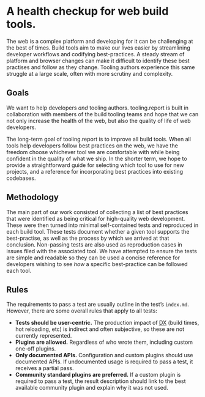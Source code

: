 # A health checkup for web build tools.

The web is a complex platform and developing for it can be challenging at the best of times. Build tools aim to make our lives easier by streamlining developer workflows and codifying best-practices. A steady stream of platform and browser changes can make it difficult to identify these best practises and follow as they change. Tooling authors experience this same struggle at a large scale, often with more scrutiny and complexity.

## Goals

We want to help developers _and_ tooling authors. tooling.report is built in collaboration with members of the build tooling teams and hope that we can not only increase the health of the web, but also the quality of life of web developers.

The long-term goal of tooling.report is to improve all build tools. When all tools help developers follow best practices on the web, we have the freedom choose whichever tool we are comfortable with while being confident in the quality of what we ship. In the shorter term, we hope to provide a straightforward guide for selecting which tool to use for new projects, and a reference for incorporating best practices into existing codebases.

## Methodology

The main part of our work consisted of collecting a list of best practices that were identified as being critical for high-quality web development. These were then turned into minimal self-contained tests and reproduced in each build tool. These tests document whether a given tool supports the best-practise, as well as the process by which we arrived at that conclusion. Non-passing tests are also used as reproduction cases in issues filed with the associated tool. We have attempted to ensure the tests are simple and readable so they can be used a concise reference for developers wishing to see _how_ a specific best-practice can be followed each tool.

## Rules

The requirements to pass a test are usually outline in the test’s `index.md`. However, there are some overall rules that apply to all tests:

- **Tests should be user-centric.** The production impact of <abbr title="Developer Experience">DX</abbr> (build times, hot reloading, etc) is indirect and often subjective, so these are not currently represented.
- **Plugins are allowed.** Regardless of who wrote them, including custom one-off plugins.
- **Only documented APIs.** Configuration and custom plugins should use documented APIs. If undocumented usage is required to pass a test, it receives a partial pass.
- **Community standard plugins are preferred.** If a custom plugin is required to pass a test, the result description should link to the best available community plugin and explain why it was not used.
